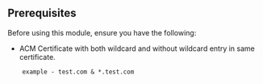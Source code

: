 ## Prerequisites

Before using this module, ensure you have the following:

- ACM Certificate with both wildcard and without wildcard entry in same certificate.

```
    example - test.com & *.test.com

```